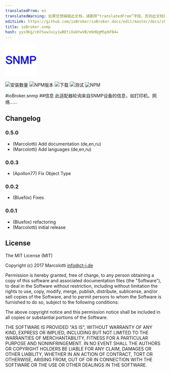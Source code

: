 ```yaml
---
translatedFrom: en
translatedWarning: 如果您想编辑此文档，请删除“translatedFrom”字段，否则此文档将再次自动翻译
editLink: https://github.com/ioBroker/ioBroker.docs/edit/master/docs/zh-cn/adapterref/iobroker.snmp/README.md
title: ioBroker.snmp
hash: yys9Kg/cH7SuwJuiyiwBEtiXaUYwVB/m9dQgMSpbFB4=
---
```

![商标](../../../en/adapterref/iobroker.snmp/admin/snmp.png)

![安装数量](http://iobroker.live/badges/snmp-stable.svg)
![NPM版本](http://img.shields.io/npm/v/iobroker.snmp.svg)
![下载](https://img.shields.io/npm/dm/iobroker.snmp.svg)
![测试](https://travis-ci.org/CTJaeger/ioBroker.snmp.svg?branch=master)
![NPM](https://nodei.co/npm/iobroker.snmp.png?downloads=true)

#ioBroker.snmp
##信息
此适配器轮询来自SNMP设备的信息，如打印机，网络......

## Changelog
### 0.5.0
* (Marcolotti) Add documentation (de,en,ru)
* (Marcolotti) Add languages (de,en,ru)

### 0.0.3
* (Apollon77)  Fix Object Type

### 0.0.2
* (Bluefox)    Fixes

### 0.0.1
* (Bluefox)    refactoring
* (Marcolotti) initial release

## License
The MIT License (MIT)

Copyright (c) 2017 Marcolotti <info@ct-j.de>

Permission is hereby granted, free of charge, to any person obtaining a copy
of this software and associated documentation files (the "Software"), to deal
in the Software without restriction, including without limitation the rights
to use, copy, modify, merge, publish, distribute, sublicense, and/or sell
copies of the Software, and to permit persons to whom the Software is
furnished to do so, subject to the following conditions:

The above copyright notice and this permission notice shall be included in
all copies or substantial portions of the Software.

THE SOFTWARE IS PROVIDED "AS IS", WITHOUT WARRANTY OF ANY KIND, EXPRESS OR
IMPLIED, INCLUDING BUT NOT LIMITED TO THE WARRANTIES OF MERCHANTABILITY,
FITNESS FOR A PARTICULAR PURPOSE AND NONINFRINGEMENT. IN NO EVENT SHALL THE
AUTHORS OR COPYRIGHT HOLDERS BE LIABLE FOR ANY CLAIM, DAMAGES OR OTHER
LIABILITY, WHETHER IN AN ACTION OF CONTRACT, TORT OR OTHERWISE, ARISING FROM,
OUT OF OR IN CONNECTION WITH THE SOFTWARE OR THE USE OR OTHER DEALINGS IN
THE SOFTWARE.